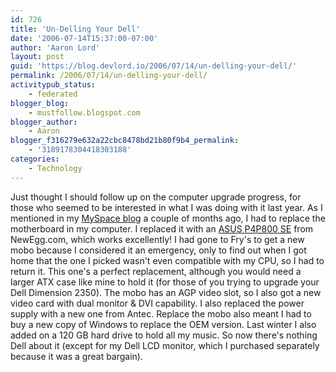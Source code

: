 ```yaml
---
id: 726
title: 'Un-Delling Your Dell'
date: '2006-07-14T15:37:00-07:00'
author: 'Aaron Lord'
layout: post
guid: 'https://blog.devlord.io/2006/07/14/un-delling-your-dell/'
permalink: /2006/07/14/un-delling-your-dell/
activitypub_status:
    - federated
blogger_blog:
    - mustfollow.blogspot.com
blogger_author:
    - Aaron
blogger_f316279e632a22cbc8478bd21b80f9b4_permalink:
    - '3189178304418303188'
categories:
    - Technology
---
```


Just thought I should follow up on the computer upgrade progress, for those who seemed to be interested in what I was doing with it last year.  As I mentioned in my <a href="http://blog.myspace.com/index.cfm?fuseaction=blog.view&amp;friendID=17285023&amp;blogID=116194105&amp;MyToken=f5ee37df-9cf9-4133-b738-177d3d11d1f8">MySpace blog</a> a couple of months ago, I had to replace the motherboard in my computer.  I replaced it with an <a href="http://www.newegg.com/Product/Product.asp?Item=N82E16813131484">ASUS P4P800 SE</a> from NewEgg.com, which works excellently!  I had gone to Fry's to get a new mobo because I considered it an emergency, only to find out when I got home that the one I picked wasn't even compatible with my CPU, so I had to return it.  This one's a perfect replacement, although you would need a larger ATX case like mine to hold it (for those of you trying to upgrade your Dell Dimension 2350).  The mobo has an AGP video slot, so I also got a new video card with dual monitor &amp; DVI capability.  I also replaced the power supply with a new one from Antec.  Replace the mobo also meant I had to buy a new copy of Windows to replace the OEM version.  Last winter I also added on a 120 GB hard drive to hold all my music.  So now there's nothing Dell about it (except for my Dell LCD monitor, which I purchased separately because it was a great bargain).<div class="blogger-post-footer"></div>